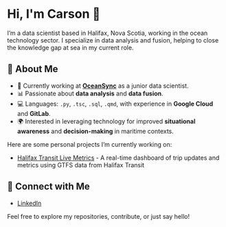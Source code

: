 # Hi, I'm Carson 👋

I’m a data scientist based in Halifax, Nova Scotia, working in the ocean technology sector. I specialize in data analysis and fusion, helping to close the knowledge gap at sea in my current role.

## 🌊 About Me
- 🚢 Currently working at **[OceanSync](www.oceansync.com)** as a junior data scientist.
- 📊 Passionate about **data analysis** and **data fusion**.
- 💻 Languages: `.py`, `.tsc`, `.sql`, `.qmd`, with experience in **Google Cloud** and **GitLab**.
- 🌍 Interested in leveraging technology for improved **situational awareness** and **decision-making** in maritime contexts.


Here are some personal projects I’m currently working on:
- [Halifax Transit Live Metrics]() - A real-time dashboard of trip updates and metrics using GTFS data from Halifax Transit

## 🤝 Connect with Me
- [LinkedIn](linkedin.com/in/carsonstraub)

Feel free to explore my repositories, contribute, or just say hello!
